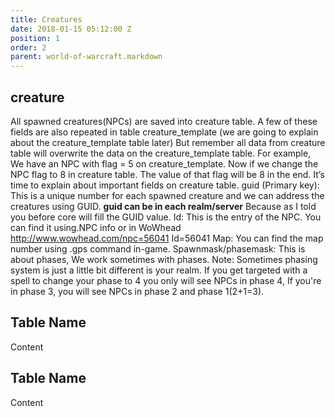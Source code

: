 ```yaml
---
title: Creatures
date: 2018-01-15 05:12:00 Z
position: 1
order: 2
parent: world-of-warcraft.markdown
---
```


## creature
All spawned creatures(NPCs) are saved into creature table.
A few of these fields are also repeated in table creature_template (we are going to explain about the creature_template table later)
But remember all data from creature table will overwrite the data on the creature_template table.
For example, We have an NPC with flag = 5 on creature_template. Now if we change the NPC flag to 8 in creature table. The value of that flag will be 8 in the end.
It’s time to explain about important fields on creature table.
guid (Primary key): This is a unique number for each spawned creature and we can address the creatures using GUID.
**guid can be in each realm/server** Because as I told you before core will fill the GUID value.
Id: This is the entry of the NPC. You can find it using.NPC info or in WoWhead
http://www.wowhead.com/npc=56041 Id=56041
Map: You can find the map number using .gps command in-game.
Spawnmask/phasemask: This is about phases, We work sometimes with phases.
Note: Sometimes phasing system is just a little bit different is your realm.
If you get targeted with a spell to change your phase to 4 you only will see NPCs in phase 4, If you're in phase 3, you will see NPCs in phase 2 and phase 1(2+1=3).

## Table Name

Content

## Table Name

Content
